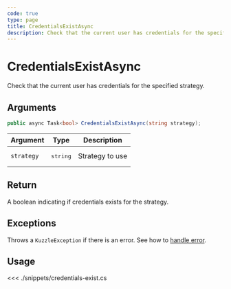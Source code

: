 ```yaml
---
code: true
type: page
title: CredentialsExistAsync
description: Check that the current user has credentials for the specified strategy
---
```


# CredentialsExistAsync

Check that the current user has credentials for the specified strategy.

## Arguments

```csharp
public async Task<bool> CredentialsExistAsync(string strategy);
```

| Argument   | Type              | Description     |
|------------|-------------------|-----------------|
| `strategy` | <pre>string</pre> | Strategy to use |

## Return

A boolean indicating if credentials exists for the strategy.

## Exceptions

Throws a `KuzzleException` if there is an error. See how to [handle error](/sdk/csharp/1/essentials/error-handling).

## Usage

<<< ./snippets/credentials-exist.cs
